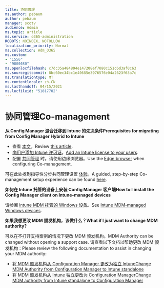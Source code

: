 ```yaml
---
title: 协同管理
ms.author: pebaum
author: pebaum
manager: scotv
audience: Admin
ms.topic: article
ms.service: o365-administration
ROBOTS: NOINDEX, NOFOLLOW
localization_priority: Normal
ms.collection: Adm_O365
ms.custom:
- "1556"
- "9000080"
ms.openlocfilehash: c7dc35a484894e147208ef7080c151c6d3af0c63
ms.sourcegitcommit: 8bc60ec34bc1e40685e3976576e04a2623f63a7c
ms.translationtype: MT
ms.contentlocale: zh-CN
ms.lasthandoff: 04/15/2021
ms.locfileid: "51817702"
---
```

# <a name="co-management"></a><span data-ttu-id="e366b-102">协同管理</span><span class="sxs-lookup"><span data-stu-id="e366b-102">Co-management</span></span>

<span data-ttu-id="e366b-103">**从 Config Manager 混合迁移到 Intune 的先决条件**</span><span class="sxs-lookup"><span data-stu-id="e366b-103">**Prerequisites for migrating from Config Manager Hybrid to Intune**</span></span>

- <span data-ttu-id="e366b-104">查看 [本文](https://docs.microsoft.com/mem/configmgr/mdm/understand/what-happened-to-hybrid)。</span><span class="sxs-lookup"><span data-stu-id="e366b-104">Review [this article](https://docs.microsoft.com/mem/configmgr/mdm/understand/what-happened-to-hybrid).</span></span>
- <span data-ttu-id="e366b-105">[向用户添加 Intune 许可证](https://docs.microsoft.com/mem/intune/fundamentals/licenses-assign)。</span><span class="sxs-lookup"><span data-stu-id="e366b-105">[Add an Intune license to your users](https://docs.microsoft.com/mem/intune/fundamentals/licenses-assign).</span></span>
- <span data-ttu-id="e366b-106">配置 [共同管理](https://www.microsoft.com/edge) 时，请使用边缘浏览器。</span><span class="sxs-lookup"><span data-stu-id="e366b-106">Use the [Edge browser](https://www.microsoft.com/edge) when configuring Co-management.</span></span>

<span data-ttu-id="e366b-107">可在此处找到指导性分步共同管理设置 [体验](https://admin.microsoft.com/AdminPortal/Home?#/modernonboarding/comanagesetupguide)。</span><span class="sxs-lookup"><span data-stu-id="e366b-107">A guided, step-by-step Co-management setup experience can be found [here](https://admin.microsoft.com/AdminPortal/Home?#/modernonboarding/comanagesetupguide).</span></span>

<span data-ttu-id="e366b-108">**如何在 Intune 托管的设备上安装 Config Manager 客户端**</span><span class="sxs-lookup"><span data-stu-id="e366b-108">**How to I install the Config Manager client on Intune-managed devices**</span></span>

<span data-ttu-id="e366b-109">请参阅 [Intune MDM 托管的 Windows 设备](https://docs.microsoft.com/mem/configmgr/core/clients/deploy/deploy-clients-to-windows-computers#bkmk_mdm)。</span><span class="sxs-lookup"><span data-stu-id="e366b-109">See [Intune MDM-managed Windows devices](https://docs.microsoft.com/mem/configmgr/core/clients/deploy/deploy-clients-to-windows-computers#bkmk_mdm).</span></span>

<span data-ttu-id="e366b-110">**如果我想更改 MDM 颁发机构，该做什么？**</span><span class="sxs-lookup"><span data-stu-id="e366b-110">**What if I just want to change MDM authority?**</span></span>

<span data-ttu-id="e366b-111">可以在不打开支持案例的情况下更改 MDM 颁发机构。</span><span class="sxs-lookup"><span data-stu-id="e366b-111">MDM Authority can be changed without opening a support case.</span></span> <span data-ttu-id="e366b-112">请查看以下文档以帮助更改 MDM 颁发机构：</span><span class="sxs-lookup"><span data-stu-id="e366b-112">Please review the following documentation to assist in changing your MDM authority:</span></span>

- [<span data-ttu-id="e366b-113">将 MDM 颁发机构从 Configuration Manager 更改为独立 Intune</span><span class="sxs-lookup"><span data-stu-id="e366b-113">Change MDM Authority from Configuration Manager to Intune standalone</span></span>](https://docs.microsoft.com/mem/configmgr/mdm/understand/what-happened-to-hybrid)
- [<span data-ttu-id="e366b-114">将 MDM 颁发机构从 Intune 独立更改为 Configuration Manager</span><span class="sxs-lookup"><span data-stu-id="e366b-114">Change MDM authority from Intune standalone to Configuration Manager</span></span>](https://docs.microsoft.com/mem/configmgr/mdm/understand/what-happened-to-hybrid)
